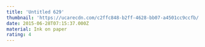 ```yaml
---
title: 'Untitled 629'
thumbnail: 'https://ucarecdn.com/c2ffc848-b2ff-4628-bb07-a4501cc9ccfb/'
date: 2015-06-28T07:15:37.000Z
material: Ink on paper
rating: 4
---
```

